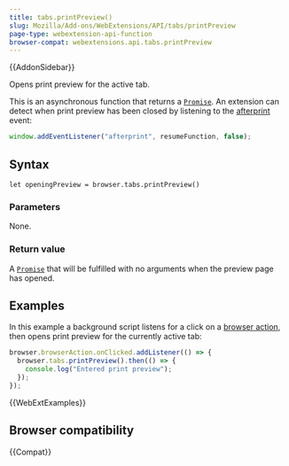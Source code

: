 ```yaml
---
title: tabs.printPreview()
slug: Mozilla/Add-ons/WebExtensions/API/tabs/printPreview
page-type: webextension-api-function
browser-compat: webextensions.api.tabs.printPreview
---
```


{{AddonSidebar}}

Opens print preview for the active tab.

This is an asynchronous function that returns a [`Promise`](/en-US/docs/Web/JavaScript/Reference/Global_Objects/Promise). An extension can detect when print preview has been closed by listening to the [afterprint](/en-US/docs/Web/API/Window/afterprint_event) event:

```js
window.addEventListener("afterprint", resumeFunction, false);
```

## Syntax

```js-nolint
let openingPreview = browser.tabs.printPreview()
```

### Parameters

None.

### Return value

A [`Promise`](/en-US/docs/Web/JavaScript/Reference/Global_Objects/Promise) that will be fulfilled with no arguments when the preview page has opened.

## Examples

In this example a background script listens for a click on a [browser action](/en-US/docs/Mozilla/Add-ons/WebExtensions/Anatomy_of_a_WebExtension#browser_actions_2), then opens print preview for the currently active tab:

```js
browser.browserAction.onClicked.addListener(() => {
  browser.tabs.printPreview().then(() => {
    console.log("Entered print preview");
  });
});
```

{{WebExtExamples}}

## Browser compatibility

{{Compat}}
